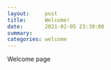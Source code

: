 ```yaml
---
layout:     post
title:      Welcome!
date:       2021-02-05 23:39:00
summary:
categories: welcome
---
```


Welcome page
